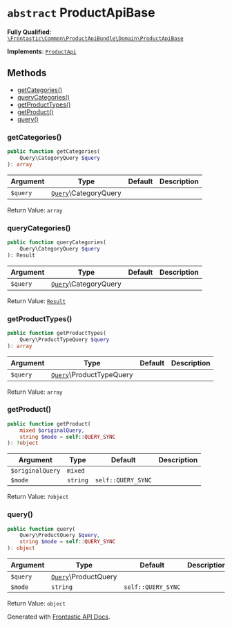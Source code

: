 # `abstract`  ProductApiBase

**Fully Qualified**: [`\Frontastic\Common\ProductApiBundle\Domain\ProductApiBase`](../../../../src/php/ProductApiBundle/Domain/ProductApiBase.php)

**Implements**: [`ProductApi`](ProductApi.md)

## Methods

* [getCategories()](#getcategories)
* [queryCategories()](#querycategories)
* [getProductTypes()](#getproducttypes)
* [getProduct()](#getproduct)
* [query()](#query)

### getCategories()

```php
public function getCategories(
    Query\CategoryQuery $query
): array
```

Argument|Type|Default|Description
--------|----|-------|-----------
`$query`|[`Query`](ProductApi/Query.md)\CategoryQuery||

Return Value: `array`

### queryCategories()

```php
public function queryCategories(
    Query\CategoryQuery $query
): Result
```

Argument|Type|Default|Description
--------|----|-------|-----------
`$query`|[`Query`](ProductApi/Query.md)\CategoryQuery||

Return Value: [`Result`](ProductApi/Result.md)

### getProductTypes()

```php
public function getProductTypes(
    Query\ProductTypeQuery $query
): array
```

Argument|Type|Default|Description
--------|----|-------|-----------
`$query`|[`Query`](ProductApi/Query.md)\ProductTypeQuery||

Return Value: `array`

### getProduct()

```php
public function getProduct(
    mixed $originalQuery,
    string $mode = self::QUERY_SYNC
): ?object
```

Argument|Type|Default|Description
--------|----|-------|-----------
`$originalQuery`|`mixed`||
`$mode`|`string`|`self::QUERY_SYNC`|

Return Value: `?object`

### query()

```php
public function query(
    Query\ProductQuery $query,
    string $mode = self::QUERY_SYNC
): object
```

Argument|Type|Default|Description
--------|----|-------|-----------
`$query`|[`Query`](ProductApi/Query.md)\ProductQuery||
`$mode`|`string`|`self::QUERY_SYNC`|

Return Value: `object`

Generated with [Frontastic API Docs](https://github.com/FrontasticGmbH/apidocs).
